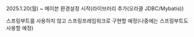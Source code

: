 2025.1.20(월) ~ 메이븐 환경설정 시작(라이브러리 추가(오라클 JDBC/Mybatis))

스프링부트를 사용하지 않고 스프링프레임워크로 구현할 예정(나중에는 스프링부트도 사용할 예정)

